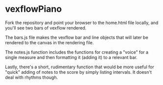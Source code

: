 # vexflowPiano

Fork the repository and point your browser to the home.html file locally, and you'll see two bars of vexflow rendered.

The bars.js file makes the vexflow bar and line objects that will later be rendered to the canvas in the rendering file.

The notes.js function includes the functions for creating a "voice" for a single measure and then formatting it (adding it) to a relevant bar.

Lastly, there's a short, rudimentary function that would be more useful for "quick" adding of notes to the score by simply listing intervals. It doesn't deal with rhythms though.
